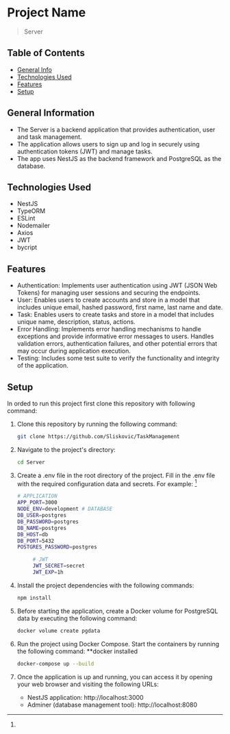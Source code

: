 # Project Name

> Server

## Table of Contents

- [General Info](#general-information)
- [Technologies Used](#technologies-used)
- [Features](#features)
- [Setup](#setup)

## General Information

- The Server is a backend application that provides authentication, user and task management.
- The application allows users to sign up and log in securely using authentication tokens (JWT) and manage tasks.
- The app uses NestJS as the backend framework and PostgreSQL as the database.

## Technologies Used

- NestJS
- TypeORM
- ESLint
- Nodemailer
- Axios
- JWT
- bycript

## Features

- Authentication: Implements user authentication using JWT (JSON Web Tokens) for managing user sessions and securing the endpoints.
- User: Enables users to create accounts and store in a model that includes unique email, hashed password, first name, last name and date.
- Task: Enables users to create tasks and store in a model that includes unique name, description, status, actions.
- Error Handling: Implements error handling mechanisms to handle exceptions and provide informative error messages to users. Handles validation errors, authentication failures, and other potential errors that may occur during application execution.
- Testing: Includes some test suite to verify the functionality and integrity of the application.

## Setup

In orded to run this project first clone this repository with following command:

1.  Clone this repository by running the following command:

    ```bash
    git clone https://github.com/Sliskovic/TaskManagement

    ```
2.  Navigate to the project's directory:

    ```bash
    cd Server

    ```
3.  Create a .env file in the root directory of the project.
    Fill in the .env file with the required configuration data and secrets. For example: [^.env]
    [^.env]:
     ```bash
     # APPLICATION
    APP_PORT=3000
    NODE_ENV=development # DATABASE
    DB_USER=postgres
    DB_PASSWORD=postgres
    DB_NAME=postgres
    DB_HOST=db
    DB_PORT=5432
    POSTGRES_PASSWORD=postgres

          # JWT
          JWT_SECRET=secret
          JWT_EXP=1h

5.  Install the project dependencies with the following commands:

    ```bash
    npm install

    ```

6.  Before starting the application, create a Docker volume for PostgreSQL data by executing the following command:

    ```bash
    docker volume create pgdata

    ```

7.  Run the project using Docker Compose. Start the containers by running the following command: \*\*docker installed

    ```bash
    docker-compose up --build

    ```

8.  Once the application is up and running, you can access it by opening your web browser and visiting the following URLs:
    - NestJS application: http://localhost:3000
    - Adminer (database management tool): http://localhost:8080
